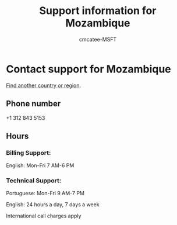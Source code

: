 ﻿---                                
title: Support information for Mozambique
author: cmcatee-MSFT
ms.author: cmcatee
manager: mnirkhe
audience: Admin
ms.topic: reference
ms.service: o365-administration
localization_priority: Normal
description: Learn how to contact support for your country or region.
ROBOTS: NOINDEX, NOFOLLOW
---

# Contact support for Mozambique

[Find another country or region](../contact-support-for-business-products.md).

## Phone number
+1 312 843 5153

## Hours
### Billing Support:

English: Mon-Fri 7 AM-6 PM

### Technical Support:

Portuguese: Mon-Fri 9 AM-7 PM

English: 24 hours a day, 7 days a week

International call charges apply